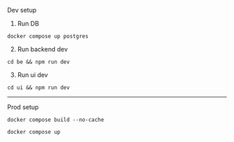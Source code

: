Dev setup

1. Run DB
```shell
docker compose up postgres
```
2. Run backend dev
```shell
cd be && npm run dev
```
3. Run ui dev
```shell
cd ui && npm run dev
```

___

Prod setup
```shell
docker compose build --no-cache
```

```shell
docker compose up
```
